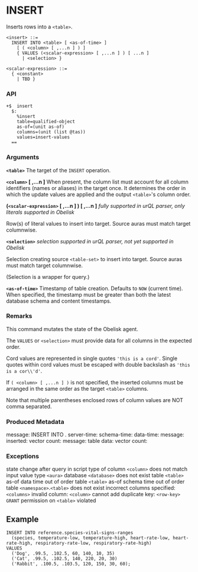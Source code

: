 # INSERT

Inserts rows into a `<table>`.

```
<insert> ::=
  INSERT INTO <table> [ <as-of-time> ]
    [ ( <column> [ ,...n ] ) ]
    { VALUES (<scalar-expression> [ ,...n ] ) [ ...n ]
      | <selection> }
```

```
<scalar-expression> ::=
  { <constant>
    | TBD }
```

### API
```
+$  insert
  $:
    %insert
    table=qualified-object
    as-of=(unit as-of)
    columns=(unit (list @tas))
    values=insert-values
  ==
```

### Arguments

**`<table>`**
The target of the `INSERT` operation.

**`<column>` [ ,...n ]**
When present, the column list must account for all column identifiers (names or aliases) in the target once. It determines the order in which the update values are applied and the output `<table>`'s column order.   

**(`<scalar-expression>` [ ,...n ] ) [ ,...n ]**
*fully supported in urQL parser, only literals supported in Obelisk*

Row(s) of literal values to insert into target. Source auras must match target columnwise.

**`<selection>`**
*selection supported in urQL parser, not yet supported in Obelisk*

Selection creating source `<table-set>` to insert into target. Source auras must match target columnwise.

(Selection is a wrapper for query.)

**`<as-of-time>`**
Timestamp of table creation. Defaults to `NOW` (current time). When specified, the timestamp must be greater than both the latest database schema and content timestamps.

### Remarks

This command mutates the state of the Obelisk agent.

The `VALUES` or `<selection>` must provide data for all columns in the expected order.

Cord values are represented in single quotes `'this is a cord'`. Single quotes within cord values must be escaped with double backslash as `'this is a cor\\'d'`.

If `( <column> [ ,...n ] )` is not specified, the inserted columns must be arranged in the same order as the target `<table>` columns.

Note that multiple parentheses enclosed rows of column values are NOT comma separated.

### Produced Metadata

message: INSERT INTO <namespace name>.<table name>
server-time: <timestamp>
schema-time: <timestamp>
data-time: <timestamp>
message: inserted:
vector count: <count>
message: table data:
vector count: <count>

### Exceptions

state change after query in script
type of column `<column>` does not match input value type `<aura>`
database `<database>` does not exist
table `<table>` as-of data time out of order
table `<table>` as-of schema time out of order
table `<namespace>`.`<table>` does not exist
incorrect columns specified: `<columns>`
invalid column: `<column>`
cannot add duplicate key: `<row-key>`
`GRANT` permission on `<table>` violated

## Example

```
INSERT INTO reference.species-vital-signs-ranges
  (species, temperature-low, temperature-high, heart-rate-low, heart-rate-high, respiratory-rate-low, respiratory-rate-high)
VALUES
  ('Dog', .99.5, .102.5, 60, 140, 10, 35)
  ('Cat', .99.5, .102.5, 140, 220, 20, 30)
  ('Rabbit', .100.5, .103.5, 120, 150, 30, 60);
```
